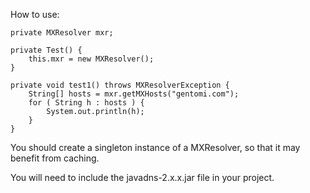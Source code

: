 How to use:


	private MXResolver mxr;
	
	private Test() {
		this.mxr = new MXResolver();
	}

	private void test1() throws MXResolverException {
		String[] hosts = mxr.getMXHosts("gentomi.com");
		for ( String h : hosts ) {
			System.out.println(h);
		}
	}
	
	
You should create a singleton instance of a MXResolver, so that it may benefit from caching.

You will need to include the javadns-2.x.x.jar file in your project.
